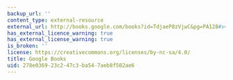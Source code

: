 ```yaml
---
backup_url: ''
content_type: external-resource
external_url: http://books.google.com/books?id=TdjaeP8zVjwC&pg=PA128#v=onepage
has_external_licence_warning: true
has_external_license_warning: true
is_broken: ''
license: https://creativecommons.org/licenses/by-nc-sa/4.0/
title: Google Books
uid: 278e0369-23c2-47c3-ba54-7aeb8f502ae6
---
```

